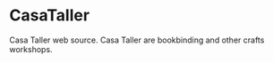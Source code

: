 CasaTaller
==========

Casa Taller web source. Casa Taller are bookbinding and other crafts workshops.
